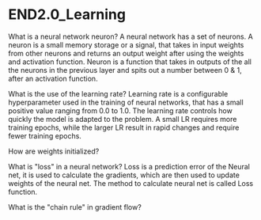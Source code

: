 # END2.0_Learning

What is a neural network neuron?
A neural network has a set of neurons. A neuron is a small memory storage or a signal, that takes in input weights from other neurons and returns an output weight after using the weights and activation function. Neuron is a function that takes in outputs of the all the neurons in the previous layer and spits out a number between 0 & 1, after an activation function.

What is the use of the learning rate?
Learning rate is a configurable hyperparameter used in the training of neural networks, that has a small positive value ranging from 0.0 to 1.0.  The learning rate controls how quickly the model is adapted to the problem. A small LR requires more training epochs, while the larger LR result in rapid changes and require fewer training epochs.

How are weights initialized?

What is "loss" in a neural network?
Loss is a prediction error of the Neural net, it is used to calculate the gradients, which are then used to update weights of the neural net. The method to calculate neural net is called Loss function.

What is the "chain rule" in gradient flow?
